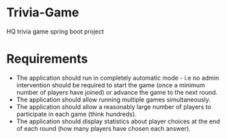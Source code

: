 # Trivia-Game
HQ trivia game spring boot project
# Requirements
- The application should run in completely automatic mode - i.e no admin intervention should be required to start the game (once a minimum number of players have joined) or advance the game to the next round.
- The application should allow running multiple games simultaneously.
- The application should allow a reasonably large number of players to participate in each game (think hundreds).
- The application should display statistics about player choices at the end of each round (how many players have chosen each answer).
